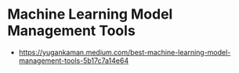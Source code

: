 # Machine Learning Model Management Tools

- https://yugankaman.medium.com/best-machine-learning-model-management-tools-5b17c7a14e64

